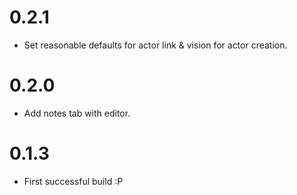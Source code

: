 # 0.2.1

- Set reasonable defaults for actor link & vision for actor creation.

# 0.2.0

- Add notes tab with editor.

# 0.1.3

- First successful build :P